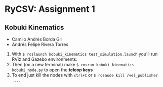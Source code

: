 # RyCSV: Assignment 1
## Kobuki Kinematics

- Camilo Andrés Borda Gil
- Andrés Felipe Rivera Torres

1. With `$ roslaunch kobuki_kinematics test_simulation.launch` you'll run RViz and Gazebo environments.
1. Then (on a new terminal) make `$ rosrun kobuki_kinematics kobuki_node.py` to open the <b>teleop keys</b>
1. To end just kill the nodes with `ctrl+C` or `$ rosnode kill /vel_publisher ...`.

